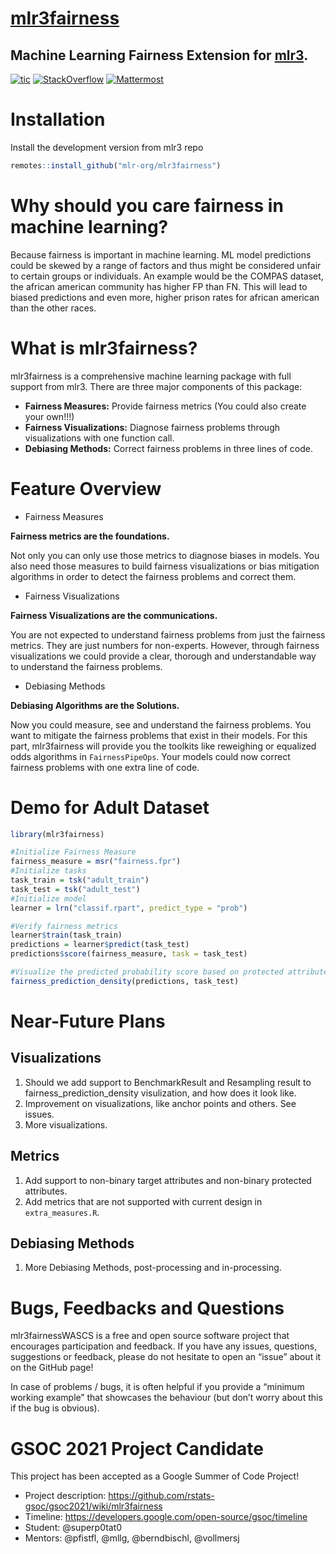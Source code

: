 # [mlr3fairness](https://github.com/mlr-org/mlr3fairness)
## Machine Learning Fairness Extension for [mlr3](https://github.com/mlr-org/mlr3).

[![tic](https://github.com/mlr-org/mlr3proba/workflows/tic/badge.svg?branch=main)](https://github.com/mlr-org/mlr3fairness/actions)
[![StackOverflow](https://img.shields.io/badge/stackoverflow-mlr3-orange.svg)](https://stackoverflow.com/questions/tagged/mlr3)
[![Mattermost](https://img.shields.io/badge/chat-mattermost-orange.svg)](https://lmmisld-lmu-stats-slds.srv.mwn.de/mlr_invite/)

# Installation

Install the development version from mlr3 repo

```r
remotes::install_github("mlr-org/mlr3fairness")
```

# Why should you care fairness in machine learning?

Because fairness is important in machine learning. ML model predictions could be skewed by a range of factors and thus might be considered unfair to certain groups or individuals. An example would be the COMPAS dataset, the african american community has higher FP than FN. This will lead to biased predictions and even more, higher prison rates for african american than the other races.


# What is mlr3fairness?

mlr3fairness is a comprehensive machine learning package with full support from mlr3. There are three major components of this package:
* **Fairness Measures:** Provide fairness metrics (You could also create your own!!!)
* **Fairness Visualizations:** Diagnose fairness problems through visualizations with one function call.
* **Debiasing Methods:** Correct fairness problems in three lines of code.

# Feature Overview

* Fairness Measures

**Fairness metrics are the foundations.**

Not only you can only use those metrics to diagnose biases in models. You also need those measures to build fairness visualizations or bias mitigation algorithms in order to detect the fairness problems and correct them.

* Fairness Visualizations

**Fairness Visualizations are the communications.**

You are not expected to understand fairness problems from just the fairness metrics. They are just numbers for non-experts. However, through fairness visualizations we could provide a clear, thorough and understandable way to understand the fairness problems.

* Debiasing Methods

**Debiasing Algorithms are the Solutions.**

Now you could measure, see and understand the fairness problems. You want to mitigate the fairness problems that exist in their models. For this part, mlr3fairness will provide you the toolkits like reweighing or equalized odds algorithms in `FairnessPipeOps`. Your models could now correct fairness problems with one extra line of code.

# Demo for Adult Dataset

```r
library(mlr3fairness)

#Initialize Fairness Measure
fairness_measure = msr("fairness.fpr")
#Initialize tasks
task_train = tsk("adult_train")
task_test = tsk("adult_test")
#Initialize model
learner = lrn("classif.rpart", predict_type = "prob")

#Verify fairness metrics
learner$train(task_train)
predictions = learner$predict(task_test)
predictions$score(fairness_measure, task = task_test)

#Visualize the predicted probability score based on protected attribute.
fairness_prediction_density(predictions, task_test)
```

# Near-Future Plans

## Visualizations
1. Should we add support to BenchmarkResult and Resampling result to fairness_prediction_density visulization, and how does it look like.
2. Improvement on visualizations, like anchor points and others. See issues.
3. More visualizations.

## Metrics
1. Add support to non-binary target attributes and non-binary protected attributes.
2. Add metrics that are not supported with current design in `extra_measures.R`.

## Debiasing Methods
1. More Debiasing Methods, post-processing and in-processing.

# Bugs, Feedbacks and Questions

mlr3fairnessWASCS is a free and open source software project that encourages participation and feedback. If you have any issues, questions, suggestions or feedback, please do not hesitate to open an “issue” about it on the GitHub page!

In case of problems / bugs, it is often helpful if you provide a “minimum working example” that showcases the behaviour (but don’t worry about this if the bug is obvious).

# GSOC 2021 Project Candidate

This project has been accepted as a Google Summer of Code Project!

* Project description: https://github.com/rstats-gsoc/gsoc2021/wiki/mlr3fairness
* Timeline: https://developers.google.com/open-source/gsoc/timeline
* Student: @superp0tat0
* Mentors: @pfistfl, @mllg, @berndbischl, @vollmersj

